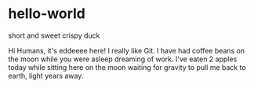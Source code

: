 # hello-world
short and sweet crispy duck

Hi Humans, it's eddeeee here! I really like Git. I have had coffee beans on the moon while you were asleep dreaming of work. I've eaten 2 apples today while sitting here on the moon waiting for gravity to pull me back to earth, light years away.
